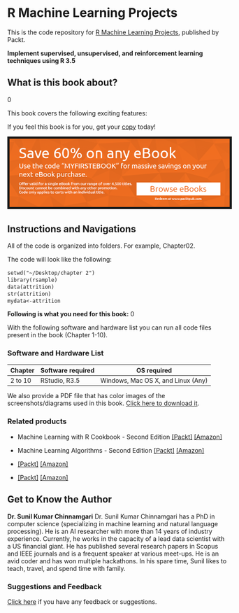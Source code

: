 # R Machine Learning Projects

<a href="https://www.amazon.in/Machine-Learning-Projects-unsupervised-reinforcement/dp/1789807948/ref=sr_1_1?ie=UTF8&qid=1548669750&sr=8-1&keywords=r+machine+learning+by+sunil&utm_source=github&utm_medium=repository&utm_campaign="><img src="" alt="" height="256px" align="right"></a>

This is the code repository for [R Machine Learning Projects](https://www.amazon.in/Machine-Learning-Projects-unsupervised-reinforcement/dp/1789807948/ref=sr_1_1?ie=UTF8&qid=1548669750&sr=8-1&keywords=r+machine+learning+by+sunil&utm_source=github&utm_medium=repository&utm_campaign=), published by Packt.

**Implement supervised, unsupervised, and reinforcement learning techniques using R 3.5**

## What is this book about?
0

This book covers the following exciting features:


If you feel this book is for you, get your [copy](https://www.amazon.com/dp/1-789-80794-8) today!

<a href="https://www.packtpub.com/?utm_source=github&utm_medium=banner&utm_campaign=GitHubBanner"><img src="https://raw.githubusercontent.com/PacktPublishing/GitHub/master/GitHub.png" 
alt="https://www.packtpub.com/" border="5" /></a>

## Instructions and Navigations
All of the code is organized into folders. For example, Chapter02.

The code will look like the following:
```
setwd("~/Desktop/chapter 2")
library(rsample)
data(attrition)
str(attrition)
mydata<-attrition
```

**Following is what you need for this book:**
0

With the following software and hardware list you can run all code files present in the book (Chapter 1-10).
### Software and Hardware List
| Chapter | Software required | OS required |
| -------- | ------------------------------------ | ----------------------------------- |
| 2 to 10 | RStudio, R3.5 | Windows, Mac OS X, and Linux (Any) |


We also provide a PDF file that has color images of the screenshots/diagrams used in this book. [Click here to download it](https://www.packtpub.com/sites/default/files/downloads/Bookname_ColorImages.pdf).

### Related products
* Machine Learning with R Cookbook - Second Edition [[Packt]](https://www.packtpub.com/big-data-and-business-intelligence/machine-learning-r-cookbook-second-edition?utm_source=github&utm_medium=repository&utm_campaign=9781787284395 ) [[Amazon]](https://www.amazon.com/dp/1-787-28439-5)

* Machine Learning Algorithms - Second Edition [[Packt]](https://www.packtpub.com/big-data-and-business-intelligence/machine-learning-algorithms-second-edition?utm_source=github&utm_medium=repository&utm_campaign=9781789347999 ) [[Amazon]](https://www.amazon.com/dp/1-789-34799-8)

*  [[Packt]]() [[Amazon]](https://www.amazon.com/dp/)

*  [[Packt]]() [[Amazon]](https://www.amazon.com/dp/)

## Get to Know the Author
**Dr. Sunil Kumar Chinnamgari**
Dr. Sunil Kumar Chinnamgari has a PhD in computer science (specializing in machine learning and natural language processing). He is an AI researcher with more than 14 years of industry experience. Currently, he works in the capacity of a lead data scientist with a US financial giant. He has published several research papers in Scopus and IEEE journals and is a frequent speaker at various meet-ups. He is an avid coder and has won multiple hackathons. In his spare time, Sunil likes to teach, travel, and spend time with family.

### Suggestions and Feedback
[Click here](https://docs.google.com/forms/d/e/1FAIpQLSdy7dATC6QmEL81FIUuymZ0Wy9vH1jHkvpY57OiMeKGqib_Ow/viewform) if you have any feedback or suggestions.


